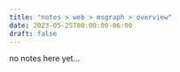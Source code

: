 ```yaml
---
title: "notes > web > msgraph > overview"
date: 2023-05-25T00:00:00-06:00
draft: false
---
```


no notes here yet...
